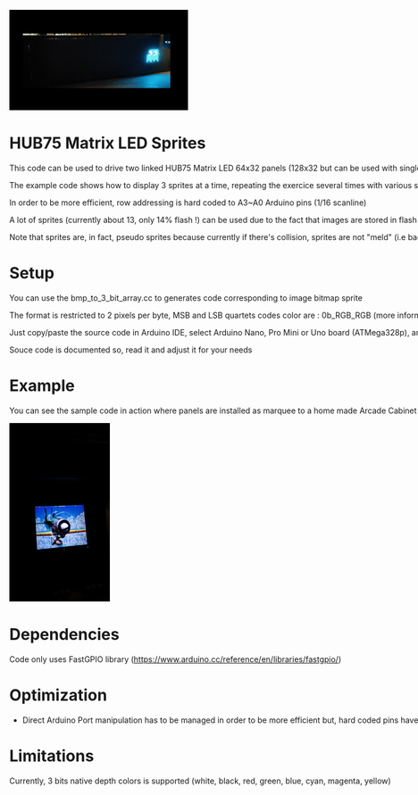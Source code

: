 <nobr>![Example](/example0.gif)
# HUB75 Matrix LED Sprites
This code can be used to drive two linked HUB75 Matrix LED 64x32 panels (128x32 but can be used with single 64x32 too) with an Arduino Nano, Pro Mini or Uno (ATMega 328p w/ 2kb RAM and 32kb flash). More powerfull hardware will work too !

The example code shows how to display 3 sprites at a time, repeating the exercice several times with various sprites (flickering demo is due to camera, real view is smooth and stable)

In order to be more efficient, row addressing is hard coded to A3~A0 Arduino pins (1/16 scanline)

A lot of sprites (currently about 13, only 14% flash !) can be used due to the fact that images are stored in flash (through PROGMEM directive compilation)

Note that sprites are, in fact, pseudo sprites because currently if there's collision, sprites are not "meld" (i.e background of collisoning sprite is black color, erasing other sprite pixels)

# Setup
You can use the bmp_to_3_bit_array.cc to generates code corresponding to image bitmap sprite

The format is restricted to 2 pixels per byte, MSB and LSB quartets codes color are : 0b_RGB_RGB (more information in source code)

Just copy/paste the source code in Arduino IDE, select Arduino Nano, Pro Mini or Uno board (ATMega328p), and flash it ! Probably compatible with others Arduino microcontrollers too

Souce code is documented so, read it and adjust it for your needs

# Example
You can see the sample code in action where panels are installed as marquee to a home made Arcade Cabinet (following gif is reduced to 5 fps for demonstration purpose, "real" view is estimated to about 50 fps !) :

<nobr>![Example](/example.gif)

# Dependencies
Code only uses FastGPIO library (https://www.arduino.cc/reference/en/libraries/fastgpio/) 

# Optimization
- Direct Arduino Port manipulation has to be managed in order to be more efficient but, hard coded pins have to be implemented !

# Limitations
Currently, 3 bits native depth colors is supported (white, black, red, green, blue, cyan, magenta, yellow)
